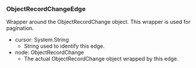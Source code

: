 ### ObjectRecordChangeEdge
Wrapper around the ObjectRecordChange object. This wrapper is used for pagination.

- cursor: System.String
  - String used to identify this edge.
- node: ObjectRecordChange
  - The actual ObjectRecordChange object wrapped by this edge.
